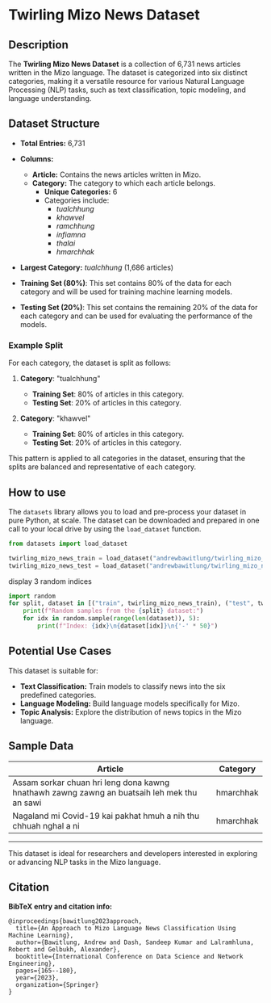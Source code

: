 # Twirling Mizo News Dataset

## Description
The **Twirling Mizo News Dataset** is a collection of 6,731 news articles written in the Mizo language. The dataset is categorized into six distinct categories, making it a versatile resource for various Natural Language Processing (NLP) tasks, such as text classification, topic modeling, and language understanding.

## Dataset Structure
- **Total Entries:** 6,731
- **Columns:**
  - **Article:** Contains the news articles written in Mizo.
  - **Category:** The category to which each article belongs.
    - **Unique Categories:** 6
    - Categories include:
      - *tualchhung*
      - *khawvel*
      - *ramchhung*
      - *infiamna*
      - *thalai*
      - *hmarchhak*

- **Largest Category:** *tualchhung* (1,686 articles)
- **Training Set (80%)**: This set contains 80% of the data for each category and will be used for training machine learning models.
- **Testing Set (20%)**: This set contains the remaining 20% of the data for each category and can be used for evaluating the performance of the models.

### Example Split

For each category, the dataset is split as follows:

1. **Category**: "tualchhung"
   - **Training Set**: 80% of articles in this category.
   - **Testing Set**: 20% of articles in this category.
   
2. **Category**: "khawvel"
   - **Training Set**: 80% of articles in this category.
   - **Testing Set**: 20% of articles in this category.

This pattern is applied to all categories in the dataset, ensuring that the splits are balanced and representative of each category.

## How to use

The `datasets` library allows you to load and pre-process your dataset in pure Python, at scale. The dataset can be downloaded and prepared in one call to your local drive by using the `load_dataset` function. 

```python
from datasets import load_dataset

twirling_mizo_news_train = load_dataset("andrewbawitlung/twirling_mizo_news", split="train")
twirling_mizo_news_test = load_dataset("andrewbawitlung/twirling_mizo_news", split="test")

```
display 3 random indices
```python
import random
for split, dataset in [("train", twirling_mizo_news_train), ("test", twirling_mizo_news_test)]:
    print(f"Random samples from the {split} dataset:")
    for idx in random.sample(range(len(dataset)), 5):
        print(f"Index: {idx}\n{dataset[idx]}\n{'-' * 50}")

```


## Potential Use Cases
This dataset is suitable for:
- **Text Classification:** Train models to classify news into the six predefined categories.
- **Language Modeling:** Build language models specifically for Mizo.
- **Topic Analysis:** Explore the distribution of news topics in the Mizo language.

## Sample Data
| Article | Category |
|---------|----------|
| Assam sorkar chuan hri leng dona kawng hnathawh zawng zawng an buatsaih leh mek thu an sawi | hmarchhak |
| Nagaland mi Covid-19 kai pakhat hmuh a nih thu chhuah nghal a ni | hmarchhak |

---

This dataset is ideal for researchers and developers interested in exploring or advancing NLP tasks in the Mizo language.


## Citation

**BibTeX entry and citation info:**

```
@inproceedings{bawitlung2023approach,
  title={An Approach to Mizo Language News Classification Using Machine Learning},
  author={Bawitlung, Andrew and Dash, Sandeep Kumar and Lalramhluna, Robert and Gelbukh, Alexander},
  booktitle={International Conference on Data Science and Network Engineering},
  pages={165--180},
  year={2023},
  organization={Springer}
}
